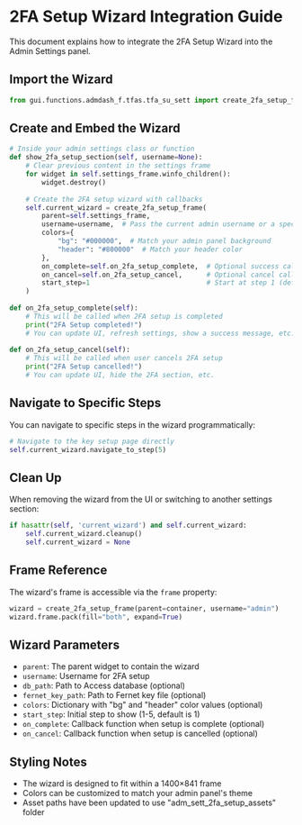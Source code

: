 # 2FA Setup Wizard Integration Guide

This document explains how to integrate the 2FA Setup Wizard into the Admin Settings panel.

## Import the Wizard

```python
from gui.functions.admdash_f.tfas.tfa_su_sett import create_2fa_setup_frame
```

## Create and Embed the Wizard

```python
# Inside your admin settings class or function
def show_2fa_setup_section(self, username=None):
    # Clear previous content in the settings frame
    for widget in self.settings_frame.winfo_children():
        widget.destroy()
    
    # Create the 2FA setup wizard with callbacks
    self.current_wizard = create_2fa_setup_frame(
        parent=self.settings_frame,
        username=username,  # Pass the current admin username or a specific username
        colors={
            "bg": "#000000",  # Match your admin panel background
            "header": "#800000"  # Match your header color
        },
        on_complete=self.on_2fa_setup_complete,  # Optional success callback
        on_cancel=self.on_2fa_setup_cancel,      # Optional cancel callback
        start_step=1                             # Start at step 1 (default)
    )
    
def on_2fa_setup_complete(self):
    # This will be called when 2FA setup is completed
    print("2FA Setup completed!")
    # You can update UI, refresh settings, show a success message, etc.
    
def on_2fa_setup_cancel(self):
    # This will be called when user cancels 2FA setup
    print("2FA Setup cancelled!")
    # You can update UI, hide the 2FA section, etc.
```

## Navigate to Specific Steps

You can navigate to specific steps in the wizard programmatically:

```python
# Navigate to the key setup page directly
self.current_wizard.navigate_to_step(5)
```

## Clean Up

When removing the wizard from the UI or switching to another settings section:

```python
if hasattr(self, 'current_wizard') and self.current_wizard:
    self.current_wizard.cleanup()
    self.current_wizard = None
```

## Frame Reference

The wizard's frame is accessible via the `frame` property:

```python
wizard = create_2fa_setup_frame(parent=container, username="admin")
wizard.frame.pack(fill="both", expand=True)
```

## Wizard Parameters

- `parent`: The parent widget to contain the wizard
- `username`: Username for 2FA setup
- `db_path`: Path to Access database (optional)
- `fernet_key_path`: Path to Fernet key file (optional)
- `colors`: Dictionary with "bg" and "header" color values (optional)
- `start_step`: Initial step to show (1-5, default is 1)
- `on_complete`: Callback function when setup is complete (optional)
- `on_cancel`: Callback function when setup is cancelled (optional)

## Styling Notes

- The wizard is designed to fit within a 1400×841 frame
- Colors can be customized to match your admin panel's theme
- Asset paths have been updated to use "adm_sett_2fa_setup_assets" folder
